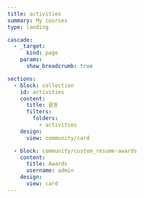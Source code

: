 ```yaml
---
title: activities
summary: My courses
type: landing

cascade:
  - _target:
      kind: page
    params:
      show_breadcrumb: true

sections:
  - block: collection
    id: activities
    content:
      title: 활동
      filters:
        folders:
          - activities
    design:
      view: community/card

  - block: community/custom_resume-awards
    content:
      title: Awards
      username: admin
    design:
      view: card
---
```


